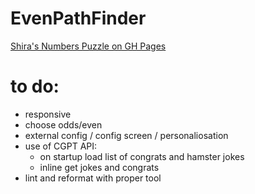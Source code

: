 # EvenPathFinder

[Shira's Numbers Puzzle on GH Pages](https://oferguez.github.io/EvenPathFinder/)

# to do:

* responsive
* choose odds/even
* external config / config screen / personaliosation 
* use of CGPT API:
  - on startup load list of congrats and hamster jokes
  - inline get jokes and congrats
* lint and reformat with proper tool
